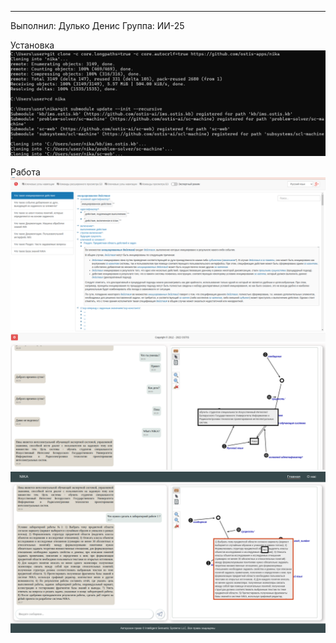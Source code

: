 
---
 Выполнил: Дулько Денис 
 Группа: ИИ-25


 Установка 
![](downloadniko.png)



  
 Работа
![](dem1.png)
![](dem2niko.png)
![](demo3.png)
